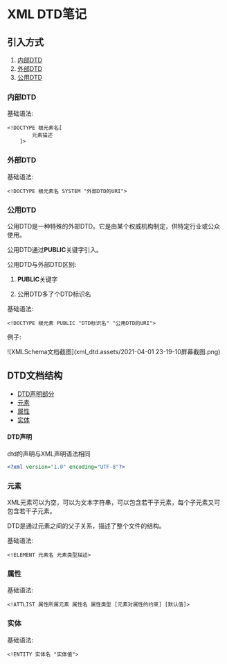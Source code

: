 # XML DTD笔记

## 引入方式

1. <a href="#dtd_ref_in">内部DTD</a>
2. <a href="#dtd_ref_ext">外部DTD</a>
3. <a href="#dtd_ref_pub">公用DTD</a>



### <a id="dtd_ref_in">内部DTD</a>

基础语法:

```xml-dtd
<!DOCTYPE 根元素名[
        元素描述
    ]>
```



### <a id="dtd_ref_ext">外部DTD</a>

基础语法:

```xml-dtd
<!DOCTYPE 根元素名 SYSTEM "外部DTD的URI">
```



### <a id="dtd_ref_pub">公用DTD</a>

公用DTD是一种特殊的外部DTD。它是由某个权威机构制定，供特定行业或公众使用。

公用DTD通过**PUBLIC**关键字引入。

公用DTD与外部DTD区别:

1. **PUBLIC**关键字

2. 公用DTD多了个DTD标识名

   

基础语法:

```xml-dtd
<!DOCTYPE 根元素 PUBLIC "DTD标识名" "公用DTD的URI">
```

例子:

![XMLSchema文档截图](xml_dtd.assets/2021-04-01 23-19-10屏幕截图.png)



### 



## DTD文档结构

* <a href="#dtd_declaration">DTD声明部分</a>
* <a href="#dtd_element">元素</a>
* <a href="#dtd_attlist">属性</a>
* <a href="#dtd_entity">实体</a>



#### <a id="dtd_declaration">DTD声明</a>

dtd的声明与XML声明语法相同

```xml
<?xml version="1.0" encoding="UTF-8"?>
```



### <a id="dtd_element">元素</a>

XML元素可以为空，可以为文本字符串，可以包含若干子元素，每个子元素又可包含若干子元素。

DTD是通过元素之间的父子关系，描述了整个文件的结构。

基础语法:

```xml-dtd
<!ELEMENT 元素名 元素类型描述>
```



### <a id="dtd_attlist">属性</a>

基础语法:

```xml-dtd
<!ATTLIST 属性所属元素 属性名 属性类型 [元素对属性的约束] [默认值]>
```



### <a id="dtd_entity">实体</a>

基础语法:

```xml-dtd
<!ENTITY 实体名 "实体值">
```

